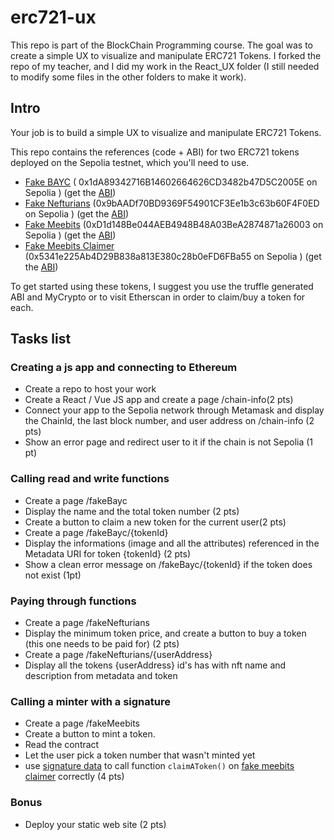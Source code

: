 # erc721-ux

This repo is part of the BlockChain Programming course. The goal was to create a simple UX to visualize and manipulate ERC721 Tokens.
I forked the repo of my teacher, and I did my work in the React_UX folder (I still needed to modify some files in the other folders to make it work).

## Intro

Your job is to build a simple UX to visualize and manipulate ERC721 Tokens.

This repo contains the references (code + ABI) for two ERC721 tokens deployed on the Sepolia testnet, which you'll need to use.

- [Fake BAYC](contracts/FakeBAYC.sol) ( 0x1dA89342716B14602664626CD3482b47D5C2005E on Sepolia ) (get the [ABI](build/contracts/FakeBAYC.json))
- [Fake Nefturians](contracts/FakeNefturians.sol) (0x9bAADf70BD9369F54901CF3Ee1b3c63b60F4F0ED on Sepolia ) (get the [ABI](build/contracts/FakeNefturians.json))
- [Fake Meebits](contracts/FakeMeebits.sol) (0xD1d148Be044AEB4948B48A03BeA2874871a26003 on Sepolia ) (get the [ABI](build/contracts/FakeMeebits.json))
- [Fake Meebits Claimer](contracts/FakeMeebitsClaimer.sol) (0x5341e225Ab4D29B838a813E380c28b0eFD6FBa55 on Sepolia ) (get the [ABI](build/contracts/FakeMeebitsClaimer.json))

To get started using these tokens, I suggest you use the truffle generated ABI and MyCrypto or to visit Etherscan in order to claim/buy a token for each.

## Tasks list

### Creating a js app and connecting to Ethereum

- Create a repo to host your work
- Create a React / Vue JS app and create a page /chain-info(2 pts)
- Connect your app to the Sepolia network through Metamask and display the ChainId, the last block number, and user address on /chain-info (2 pts)
- Show an error page and redirect user to it if the chain is not Sepolia (1 pt)

### Calling read and write functions

- Create a page /fakeBayc
- Display the name and the total token number (2 pts)
- Create a button to claim a new token for the current user(2 pts)
- Create a page /fakeBayc/{tokenId}
- Display the informations (image and all the attributes) referenced in the Metadata URI for token {tokenId} (2 pts)
- Show a clean error message on /fakeBayc/{tokenId} if the token does not exist (1pt)

### Paying through functions

- Create a page /fakeNefturians
- Display the minimum token price, and create a button to buy a token (this one needs to be paid for) (2 pts)
- Create a page /fakeNefturians/{userAddress}
- Display all the tokens {userAddress} id's has with nft name and description from metadata and token

### Calling a minter with a signature

- Create a page /fakeMeebits
- Create a button to mint a token.
- Read the contract
- Let the user pick a token number that wasn't minted yet
- use [signature data](claimerV1-tools) to call function `claimAToken()` on [fake meebits claimer](contracts/FakeMeebits.sol) correctly (4 pts)

### Bonus

- Deploy your static web site (2 pts)
